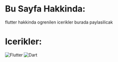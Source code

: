 # Bu Sayfa Hakkinda:
flutter hakkinda ogrenilen icerikler burada paylasilicak


# Icerikler:
![Flutter](https://img.shields.io/badge/Flutter-%2302569B.svg?style=flat-square&logo=Flutter&logoColor=white) ![Dart](https://img.shields.io/badge/dart-%230175C2.svg?style=flat-square&logo=dart&logoColor=white)





